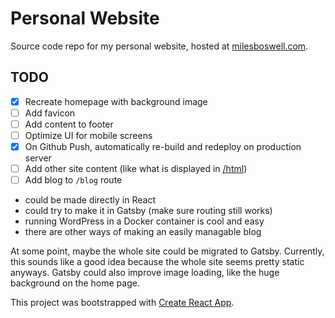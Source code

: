 # Personal Website

Source code repo for my personal website, hosted at
[milesboswell.com](https://milesboswell.com).

## TODO

- [x] Recreate homepage with background image
- [ ] Add favicon
- [ ] Add content to footer
- [ ] Optimize UI for mobile screens
- [x] On Github Push, automatically re-build and redeploy on production server
- [ ] Add other site content (like what is displayed in
      [/html](https://milesboswell.com/html))
- [ ] Add blog to `/blog` route
- could be made directly in React
- could try to make it in Gatsby (make sure routing still works)
- running WordPress in a Docker container is cool and easy
- there are other ways of making an easily managable blog

At some point, maybe the whole site could be migrated to Gatsby. Currently, this
sounds like a good idea because the whole site seems pretty static anyways.
Gatsby could also improve image loading, like the huge background on the home
page.

This project was bootstrapped with
[Create React App](https://github.com/facebook/create-react-app).
